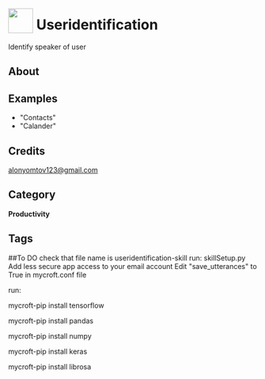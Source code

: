 # <img src="https://raw.githack.com/FortAwesome/Font-Awesome/master/svgs/solid/robot.svg" card_color="#40DBB0" width="50" height="50" style="vertical-align:bottom"/> Useridentification
Identify speaker of user

## About


## Examples
* "Contacts"
* "Calander"

## Credits
alonyomtov123@gmail.com

## Category
**Productivity**

## Tags

##To DO
check that file name is useridentification-skill
run: skillSetup.py
Add less secure app access to your email account
Edit "save_utterances" to True in mycroft.conf file


run:

mycroft-pip install tensorflow

mycroft-pip install pandas

mycroft-pip install numpy

mycroft-pip install keras

mycroft-pip install librosa
